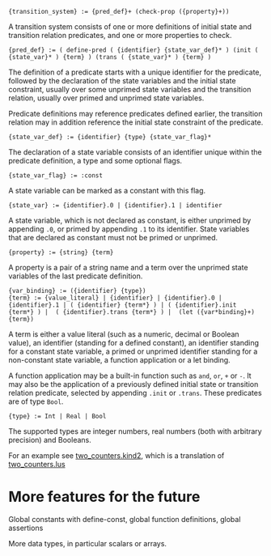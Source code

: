    {transition_system} := {pred_def}+ (check-prop ({property}+))

A transition system consists of one or more definitions of initial state and transition relation predicates, and one or more properties to check.

	{pred_def} := ( define-pred ( {identifier} {state_var_def}* ) (init ( {state_var}* ) {term} ) (trans ( {state_var}* ) {term} )

The definition of a predicate starts with a unique identifier for the predicate, followed by the declaration of the state variables and the initial state constraint, usually over some unprimed state variables and the transition relation, usually over primed and unprimed state variables.

Predicate definitions may reference predicates defined earlier, the transition relation may in addition reference the initial state constraint of the predicate. 

	{state_var_def} := {identifier} {type} {state_var_flag}*

The declaration of a state variable consists of an identifier unique within the predicate definition, a type and some optional flags.

    {state_var_flag} := :const

A state variable can be marked as a constant with this flag.

	{state_var} := {identifier}.0 | {identifier}.1 | identifier

A state variable, which is not declared as constant, is either unprimed by appending `.0`, or primed by appending `.1` to its identifier. State variables that are declared as constant must not be primed or unprimed.

    {property} := {string} {term}

A property is a pair of a string name and a term over the unprimed state variables of the last predicate definition.

    {var_binding} := ({identifier} {type})
    {term} := {value_literal} | {identifier} | {identifier}.0 | {identifier}.1 | ( {identifier} {term*} ) | ( {identifier}.init {term*} ) |  ( {identifier}.trans {term*} ) |  (let ({var*binding}+) {term})

A term is either a value literal (such as a numeric, decimal or Boolean value), an identifier (standing for a defined constant), an identifier standing for a constant state variable, a primed or unprimed identifier standing for a non-constant state variable, a function application or a let binding.

A function application may be a built-in function such as `and`, `or`, `+` or `-`. It may also be the application of a previously defined initial state or transition relation predicate, selected by appending `.init` or `.trans`. These predicates are of type `Bool`.

    {type} := Int | Real | Bool

The supported types are integer numbers, real numbers (both with arbitrary precision) and Booleans.

For an example see [two_counters.kind2](../examples/two_counters.kind2), which is a translation of [two_counters.lus](../examples/two_counters.lus)

# More features for the future #

Global constants with define-const, global function definitions, global assertions

More data types, in particular scalars or arrays.
